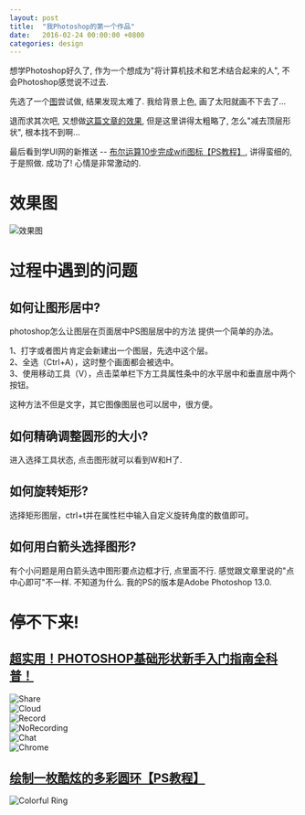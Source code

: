 ```yaml
---
layout: post
title:  "我Photoshop的第一个作品"
date:   2016-02-24 00:00:00 +0800
categories: design
---
```


想学Photoshop好久了, 作为一个想成为"将计算机技术和艺术结合起来的人", 不会Photoshop感觉说不过去.

先选了一个[图](http://78rbeb.com1.z0.glb.clouddn.com/wp-content/uploads/2016/01/2016012501-e1453645157403.png)尝试做, 结果发现太难了. 我给背景上色, 画了太阳就画不下去了...

退而求其次吧, 又想做[这篇文章的效果](http://www.uisdc.com/photoshop-shape-tool-guide), 但是这里讲得太粗略了, 怎么"减去顶层形状", 根本找不到啊...

最后看到学UI网的新推送 -- [布尔运算10步完成wifi图标【PS教程】](http://mp.weixin.qq.com/s?__biz=MjM5NjA3MTQ5Ng==&mid=402251478&idx=2&sn=862ef558bc4bb0364fc673725afe4ab0&scene=1&srcid=0218tDTiSTrQ9TVcyiNCFznB#rd), 讲得蛮细的, 于是照做. 成功了! 心情是非常激动的.

# 效果图

![效果图](/images/2016-02-18-my-first-ps-work/wifi.jpg)

# 过程中遇到的问题

## 如何让图形居中?

photoshop怎么让图层在页面居中PS图层居中的方法
提供一个简单的办法。

1、打字或者图片肯定会新建出一个图层，先选中这个层。  
2、全选（Ctrl+A），这时整个画面都会被选中。  
3、使用移动工具（V），点击菜单栏下方工具属性条中的水平居中和垂直居中两个按钮。

这种方法不但是文字，其它图像图层也可以居中，很方便。

## 如何精确调整圆形的大小?

进入选择工具状态, 点击图形就可以看到W和H了.

## 如何旋转矩形?

选择矩形图层，ctrl+t并在属性栏中输入自定义旋转角度的数值即可。

## 如何用白箭头选择图形?

有个小问题是用白箭头选中图形要点边框才行, 点里面不行. 感觉跟文章里说的"点中心即可"不一样. 不知道为什么. 我的PS的版本是Adobe Photoshop 13.0.

# 停不下来!

## [超实用！PHOTOSHOP基础形状新手入门指南全科普！](http://www.uisdc.com/photoshop-shape-tool-guide)

![Share](/images/2016-02-18-my-first-ps-work/share.jpg)  
![Cloud](/images/2016-02-18-my-first-ps-work/cloud.jpg)  
![Record](/images/2016-02-18-my-first-ps-work/Record.jpg)  
![NoRecording](/images/2016-02-18-my-first-ps-work/NoRecording.jpg)  
![Chat](/images/2016-02-18-my-first-ps-work/Chat.jpg)  
![Chrome](/images/2016-02-18-my-first-ps-work/ChromeIcon.jpg)

## [绘制一枚酷炫的多彩圆环【PS教程】](http://www.xueui.cn/tutorials/draw-a-cool-colorful-ring-ps.html)

![Colorful Ring](/images/2016-02-18-my-first-ps-work/ring.jpg)